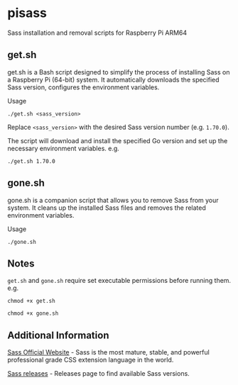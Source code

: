 # pisass

Sass installation and removal scripts for Raspberry Pi ARM64

## get.sh

get.sh is a Bash script designed to simplify the process of installing Sass on a Raspberry Pi (64-bit) system. It automatically downloads the specified Sass version, configures the environment variables.

Usage

```
./get.sh <sass_version>
```

Replace `<sass_version>` with the desired Sass version number (e.g. `1.70.0`).

The script will download and install the specified Go version and set up the necessary environment variables. e.g.

```
./get.sh 1.70.0
```

## gone.sh

gone.sh is a companion script that allows you to remove Sass from your system. It cleans up the installed Sass files and removes the related environment variables.

Usage

```
./gone.sh
```

## Notes 

`get.sh` and `gone.sh` require set executable permissions before running them. e.g. 

```chmod +x get.sh```

```chmod +x gone.sh```

## Additional Information

[Sass Official Website](https://sass-lang.com/) - Sass is the most mature, stable, and powerful professional grade CSS extension language in the world.

[Sass releases](https://github.com/sass/dart-sass/releases) - Releases page to find available Sass versions.
